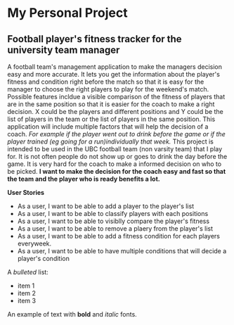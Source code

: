 # My Personal Project

## Football player's fitness tracker for the university team manager

A football team's management application to make the managers decision easy and more accurate. It lets you get the information about the player's fitness and condition right before the match so that it is easy for the manager to choose the right players to play for the weekend's match. Possible features incldue a visible comparison of the fitness of players that are in the same position so that it is easier for the coach to make a right decision. X could be the players and different positions and Y could be the list of players in the team or the list of players in the same position. This application will include multiple factors that will help the decision of a coach. *For example if the player went out to drink before the game or if the player trained (eg going for a run)individually that week.* This project is intended to be used in the UBC football team (non varsity team) that I play for. It is not often people do not show up or goes to drink the day before the game. It is very hard for the coach to make a informed decision on who to be picked. **I want to make the decision for the coach easy and fast so that the team and the player who is ready benefits a lot.**


**User Stories**
- As a user, I want to be able to add a player to the player's list
- As a user, I want to be able to classify players with each positions
- As a user, I want to be able to visiblly compare the player's fitness
- As a user, I want to be able to remove a plaery from the player's list
- As a user, I want to be able to add a fitness condition for each players everyweek. 
- As a user, I want to be able to have multiple conditions that will decide a player's condition


A *bulleted* list:
- item 1
- item 2
- item 3

An example of text with **bold** and *italic* fonts.  


